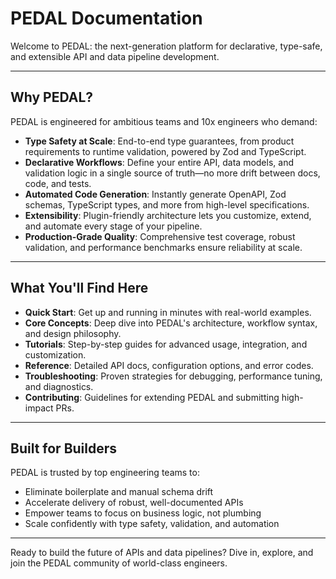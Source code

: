 # PEDAL Documentation

Welcome to PEDAL: the next-generation platform for declarative, type-safe, and extensible API and data pipeline development.

---

## Why PEDAL?

PEDAL is engineered for ambitious teams and 10x engineers who demand:
- **Type Safety at Scale**: End-to-end type guarantees, from product requirements to runtime validation, powered by Zod and TypeScript.
- **Declarative Workflows**: Define your entire API, data models, and validation logic in a single source of truth—no more drift between docs, code, and tests.
- **Automated Code Generation**: Instantly generate OpenAPI, Zod schemas, TypeScript types, and more from high-level specifications.
- **Extensibility**: Plugin-friendly architecture lets you customize, extend, and automate every stage of your pipeline.
- **Production-Grade Quality**: Comprehensive test coverage, robust validation, and performance benchmarks ensure reliability at scale.

---

## What You'll Find Here

- **Quick Start**: Get up and running in minutes with real-world examples.
- **Core Concepts**: Deep dive into PEDAL's architecture, workflow syntax, and design philosophy.
- **Tutorials**: Step-by-step guides for advanced usage, integration, and customization.
- **Reference**: Detailed API docs, configuration options, and error codes.
- **Troubleshooting**: Proven strategies for debugging, performance tuning, and diagnostics.
- **Contributing**: Guidelines for extending PEDAL and submitting high-impact PRs.

---

## Built for Builders

PEDAL is trusted by top engineering teams to:
- Eliminate boilerplate and manual schema drift
- Accelerate delivery of robust, well-documented APIs
- Empower teams to focus on business logic, not plumbing
- Scale confidently with type safety, validation, and automation

---

Ready to build the future of APIs and data pipelines? Dive in, explore, and join the PEDAL community of world-class engineers. 